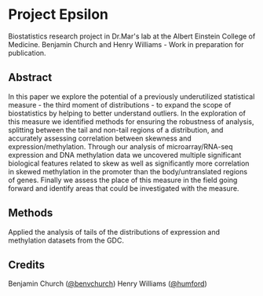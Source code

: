 # Project Epsilon
Biostatistics research project in Dr.Mar's lab at the Albert Einstein College of Medicine.
Benjamin Church and Henry Williams - Work in preparation for publication.

## Abstract
In this paper we explore the potential of a previously underutilized statistical measure - the third moment of distributions - to expand the scope of biostatistics by helping to better understand outliers. In the exploration of this measure we identified methods for ensuring the robustness of analysis, splitting between the tail and non-tail regions of a distribution, and accurately assessing correlation between skewness and expression/methylation. Through our analysis of microarray/RNA-seq expression and DNA methylation data we uncovered multiple significant biological features related to skew as well as significantly more correlation in skewed methylation in the promoter than the body/untranslated regions of genes. Finally we assess the place of this measure in the field going forward and identify areas that could be investigated with the measure.

## Methods
Applied the analysis of tails of the distributions of expression and methylation datasets from the GDC.

## Credits
Benjamin Church ([@benvchurch](https://github.com/benvchurch))
Henry Williams ([@humford](https://github.com/humford))
